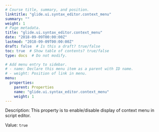 ```yaml
---
# Course title, summary, and position.
linktitle: "glide.ui.syntax_editor.context_menu"
summary: ""
weight: 1
# Page metadata.
title: "glide.ui.syntax_editor.context_menu"
date: "2018-09-09T00:00:00Z"
lastmod: "2018-09-09T00:00:00Z"
draft: false  # Is this a draft? true/false
toc: true  # Show table of contents? true/false
type: docs  # Do not modify.

# Add menu entry to sidebar.
# - name: Declare this menu item as a parent with ID name.
# - weight: Position of link in menu.
menu:
  properties:
    parent: Properties
    name: "glide.ui.syntax_editor.context_menu"
    weight: 1
---
```


Description: This property is to enable/disable display of context menu in script editor.


Value: `true`